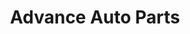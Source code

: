 ---
title: "Advance Auto Parts"
url: /longmont/advance-auto-parts-ken-pratt-boulevard/
shop: Autoteile
---